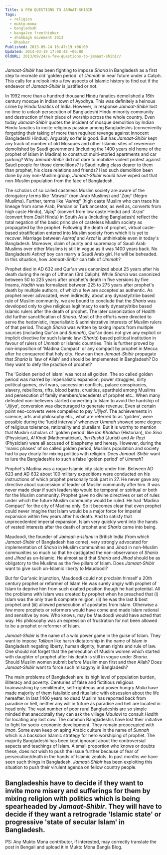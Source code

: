 ```yaml
---
Title: A FEW QUESTIONS TO JAMAAT-SHIBIR
Tags:
  - religion
  - mukto-mona
  - bangladesh
  - bangalee freethinker
  - shahbagh movement 2013
  - Bhaskar
Published: 2013-09-24 16:47:19 +06:00
Updated: 2014-03-19 17:08:48 +06:00
OldURL: 2013/09/24/a-few-questions-to-jamaat-shibir/
---
```


<em>Jamaat-Shibir</em> has been fighting to impose <em>Sharia</em> in Bangladesh as a first step to recreate old 'golden period' of <em>Ummah</em> in near future under a Caliph. This calls for a relook into a few aspects of Islamic history to find out if the endeavor of <em>Jamaat-Shibir</em> is justified or not.

In 1992 more than a hundred thousand Hindu fanatics demolished a 16th century mosque in Indian town of Ayodhya. This was definitely a heinous crime by Hindu fanatics of India. However, in response <em>Jamaat-Shibir</em> lost no time to unlash persecution of Bangladeshi Hindu minority community and destruction of their place of worship across the whole country. Even today <em>Jamaat-Shibir</em> quotes the incident of mosque demolition by Indian Hindu fanatics to incite religious passion among Bangladeshis (conveniently forgetting their taking of more than required revenge against innocent Bangladeshi Hindus). Arguably so far is good. But has <em>Jamaat-Shibir</em> kept any track of number of old Mosques and other Islamic sites of reverence demolished by Saudi government (including the 1400 years old home of the prophet of Islam in Madina) to construct multi-storied apartments and car parking?  Why <em>Jamaat-Shibir</em> did not dare to mobilize violent protest against Saudi people for those demolitions? Is Saudi ruling class dearer to them than prophet, his close relations and friends?  Had such demolition been done by any non-Muslim group, <em>Jamaat-Shibir</em> would have wiped out that non-Muslim population from the face of Bangladesh.
	
The scholars of so called casteless Muslim society are aware of the derogatory terms like '<em>Mawali</em>' (non-Arab Muslims) and '<em>Zanj</em>' (Negro Muslims). Further, terms like '<em>Ashraf</em>' (high caste Muslim who can trace his lineage from some Arab, Persian or Turk ancestor, as well as, converts from high caste Hindu), '<em>Ajlaf</em>' (convert from low caste Hindu) and '<em>Arzal</em>' (convert from <em>Dalit</em> Hindu) in South Asia (including Bangladesh) reflect the total negation of the basic principle of casteless Muslim society as propagated by the prophet. Following the death of prophet, virtual caste-based stratification entered into Muslim society from which it is yet to recover. Marriage between <em>Ashraf</em> and <em>Arzal</em> is unthinkable even in today's Bangladesh. Moreover, claim of purity and supremacy of Saudi Arab Muslims over other Muslims is still in vogue as it was 1400 years back. No Bangladeshi <em>Ashraf</em> boy can marry a Saudi Arab girl. He will be beheaded. In this situation, how <em>Jamaat-Shibir</em> can talk of <em>Ummah</em>?  

Prophet died in AD 632 and Qur'an was canonized about 25 years after his death during the reign of Uthman (3rd Caliph). While <em>Sharia</em> was canonized between 50 to 225 years after prophet's death in five versions by five Imams, <em>Hadith</em> was formalized between 225 to 275 years after prophet's death by multiple authors, of which a few are accepted as authentic. As prophet never advocated, even indirectly, about any dynasty/tribe based rule of Muslim community, we are bound to conclude that the <em>Sharia</em> was developed only to give religious legitimacy to early dynasty/tribe based Islamic rulers after the death of prophet. The later canonization of <em>Hadith</em> did further sanctification of <em>Sharia</em>. Most of the efforts were directed to serve the hedonistic, imperialistic &amp; administrative interests of Muslim rulers of that period. Though <em>Sharia</em> was written by taking inputs from multiple sources (including Qur'an and <em>Sunnah</em>), Qur'an does not give any explicit or implicit directive for such Islamic law (<em>Sharia</em>) based political institution in favour of rulers of <em>Ummah</em> or Islamic countries. This is further proved by non-imposition of 'Madina Compact' or any compact by prophet in Mecca after he conquered that holy city. How can then <em>Jamaat-Shibir</em> propagate that <em>Sharia</em> is 'law of Allah' and should be implemented in Bangladesh? Do they want to defy the practice of prophet?

The 'Golden period of Islam' was not at all golden. The so called golden period was marred by imperialistic expansion, power struggles, dirty political games, civil wars, succession conflicts, palace conspiracies, slavery, rebellions, rifts, blood baths, cruelties, apartheid among Muslims and persecution of family members/decedents of prophet etc.. When many defeated non-believers started converting to Islam to avoid the hardship of '<em>Jijiya</em>', conversion was discouraged to generate revenue. Even at certain point neo-converts were compelled to pay '<em>Jijiya</em>'. The achievements in science, arts and philosophy etc., what are referred to as 'golden', were possible during the 'lucid intervals' whenever <em>Ummah</em> showed some degree of religious tolerance, rationality and pluralism.  But it is worthy to mention that Muslim scholars of 'golden period' like <em>Ibn Khaldun</em> (Historian), <em>Ibn Sina</em> (Physician), <em>Al Kindi</em> (Mathematician), <em>Ibn Rushd</em> (Jurist) and <em>Ar Razi </em>(Physician) were all accused of blasphemy and heresy. However, during the 'manic phases' of so called golden period, Muslims population and society had to pay dearly for mixing politics with religion. Does <em>Jamaat-Shibir</em> want to lure the Bangladeshis to such a false 'golden period' of <em>Ummah</em>?

Prophet's Madina was a rogue Islamic city state under him. Between AD 623 and AD 632 about 100 military expeditions were conducted on his instructions of which prophet personally took part in 27. He never gave any directive about succession of leader of Muslim community after him. It was never made clear if such leadership would be temporal or spiritual or both for the Muslim community. Prophet gave no divine directives or set of rules under which the future Muslim community would be ruled. He had 'Madina Compact' for the city of Madina only. So it becomes clear that even prophet could never imagine that Islam would be a major force for imperial expansion within few years after his death. And to satisfy that unprecedented imperial expansion, Islam very quickly went into the hands of vested interests after the death of prophet and <em>Sharia</em> came into being. 

Maudoodi, the founder of <em>Jamaat-e-Islami</em> in British India (from which <em>Jamaat-Shibir</em> of Bangladesh has come), very strongly advocated for implementation of <em>Sharia</em> in Muslim communities and <em>Jihad</em> in non-Muslim communities so much so that he castigated the non-observance of <em>Sharia</em> and <em>Jihad</em> as un-Islamic. He almost said that <em>Sharia</em> and <em>Jihad</em> should be as obligatory to the Muslims as the five pillars of Islam. Does <em>Jamaat-Shibir</em> want to give such un-Islamic liberty to Maudoodi? 

But for Qur'anic injunction, Maudoodi could not proclaim himself a 20th century prophet or reformer of Islam He was surely angry with prophet of Islam to deprive him from such exalted position though he had potential. All the problems with Islam was created by prophet when he preached that (i) Islam was the only true &amp; complete religion, (ii) he was the last &amp; best prophet and (iii) allowed persecution of apostates from Islam. Otherwise a few more prophets or reformers would have come and made Islam rational and sensitive by now. Who knows, may be Maudoodi would have acted that way. His philosophy was an expression of frustration for not been allowed to be a prophet or reformer of Islam. 

<em>Jamaat-Shibir</em> is the name of a wild power game in the guise of Islam. They want to impose <em>Taliban</em> like harsh dictatorship in the name of Islam in Bangladesh negating liberty, human dignity, human rights and rule of law. One should not forget that the persecution of Muslim women which started with daughter of prophet after his death is still in vogue under <em>Sharia</em>. Should Muslim women submit before Muslim men first and then Allah? Does <em>Jamaat-Shibir</em> want to force such misogyny in Bangladesh?

The main problems of Bangladesh are its high level of population burden, illiteracy and poverty. Centuries of false and fictitious religious brainwashing by semiliterate, self-righteous and power hungry <em>Mulla</em> have made majority of them fatalistic and ritualistic with obsession about the life hereafter. In last 1400 years no dead Muslim has reported back from paradise or hell, neither any will in future as paradise and hell are located in head only. The vast number of poor rural Bangladeshis are so simple minded that anecdotally they can ask the village <em>Maulavi</em> to consult <em>Hadith</em> for locating any lost cow. The common Bangladeshis have lost their initiative to fight for socio-economic development. They remain preoccupied with <em>Iman</em>. Some even keep on aping Arabic culture in the name of <em>Sunnah</em> which is a backdoor Islamic strategy for hero worshiping of prophet. The majority Bangladeshi has been kept ignorant about the controversial aspects and teachings of Islam. A small proportion who knows or doubts these, does not wish to push the issue further because of fear of persecution/death in the hands of Islamic zealots. In past months we have seen such things in Bangladesh. <em>Jamaat-Shibir</em> has been exploiting this situation to push their virulent agenda on fellow country people. 

Bangladeshis have to decide if they want to invite more misery and sufferings for them by mixing religion with politics which is being spearheaded by <em>Jamaat-Shibir</em>. They will have to decide if they want a retrograde '<strong>Islamic state</strong>' or progressive '<strong>state of secular Islam</strong>' in Bangladesh.
-------------------------------------------------------------------
PS: Any Mukto Mona contributor, if interested, may correctly translate the post in Bengali and upload it in Mukto Mona Bangla Blog.
